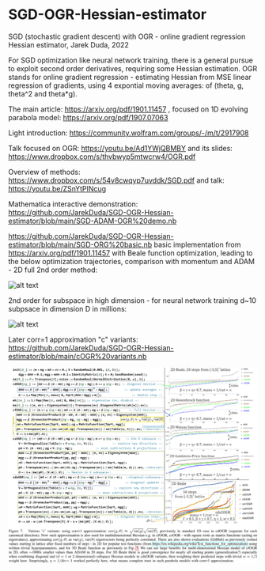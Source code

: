 # SGD-OGR-Hessian-estimator
SGD (stochastic gradient descent) with OGR - online gradient regression Hessian estimator, Jarek Duda, 2022

For SGD optimization like neural network training, there is a general pursue to exploit second order derivatives, requiring some Hessian estimation. OGR stands for online gradient regression - estimating Hessian from MSE linear regression of gradients, using 4 expontial moving averages: of (theta, g, theta^2 and theta*g). 

The main article: https://arxiv.org/pdf/1901.11457 , focused on 1D evolving parabola model: https://arxiv.org/pdf/1907.07063

Light introduction: https://community.wolfram.com/groups/-/m/t/2917908

Talk focused on OGR: https://youtu.be/Ad1YWjQBMBY and its slides: https://www.dropbox.com/s/thvbwyp5mtwcrw4/OGR.pdf

Overview of methods: https://www.dropbox.com/s/54v8cwqyp7uvddk/SGD.pdf and talk: https://youtu.be/ZSnYtPINcug

Mathematica interactive demonstration: https://github.com/JarekDuda/SGD-OGR-Hessian-estimator/blob/main/SGD-ADAM-OGR%20demo.nb

https://github.com/JarekDuda/SGD-OGR-Hessian-estimator/blob/main/SGD-ORG%20basic.nb basic implementation from https://arxiv.org/pdf/1901.11457 with Beale function optimization, leading to the below optimization trajectories, comparison with momentum and ADAM - 2D full 2nd order method:

![alt text](https://github.com/JarekDuda/SGD-OGR-Hessian-estimator/blob/main/OGR%20beale.png)

2nd order for subspace in high dimension - for neural network training d~10 subpsace in dimension D in millions:

![alt text](https://github.com/JarekDuda/SGD-OGR-Hessian-estimator/blob/main/dsOGRtc.png)

Later corr=1 approximation "c" variants: https://github.com/JarekDuda/SGD-OGR-Hessian-estimator/blob/main/cOGR%20variants.nb

![alt text](https://github.com/JarekDuda/SGD-OGR-Hessian-estimator/blob/main/cOGR%20variants.png)
